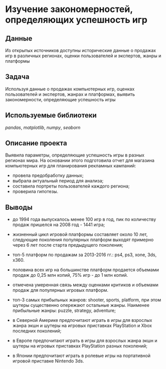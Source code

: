 # Изучение закономерностей, определяющих успешность игр

## Данные

Из открытых источников доступны исторические данные о продажах игр в различных регионах, оценки пользователей и экспертов, жанры и платформы

## Задача

Используя данные о продажах компьютерных игр, оценках пользователей и экспертов, жанрах и платформах, выявить закономерности, определяющие успешность игры

## Используемые библиотеки

*pandas*, *matplotlib*, *numpy*, *seaborn*

## Описание проекта

Выявила параметры, определяющие успешность игры в разных регионах мира. На основании этого подготовила отчет для магазина компьютерных игр для планирования рекламных кампаний: 

- провела предобработку данных; 
- выбрала актуальный период для анализа; 
- составила портреты пользователей каждого региона;
- проверила гипотезы.

## Выводы

- до 1994 года выпускалось менее 100 игр в год, пик по количеству продаж пришелся на 2008 год - 1441 игра;

- жизненный цикл игровой платформы составляет около 10 лет, следующие поколения популярных платформ выходят примерно через 6 лет после старта предыдущего поколения;

- топ-5 платформ по продажам за 2013-2016 гг.: ps4, ps3, xone, 3ds, x360. 

- половина всех игр на большинстве платформ продается объемами продаж до 0,25 млн копий, 75% игр - до 1 млн копий. 

- отмечена умеренная связь между оценками критиков и объемами продаж для популярных игровых платформ. 

- топ-3 самых прибыльных жанров: shooter, sports, platform, при этом шутеры существенно опережают остальные жанры. Наименее прибыльные жанры: puzzle, strategy, adventure;

- в Северной Америке предпочитают играть в игры для взрослых жанра экшн и шутеры на игровых приставках PlayStation и Xbox последних поколений;

- в Европе предпочитают играть в игры для взрослых жанра экшн и шутеры на игровых приставках PlayStation разных поколений;

- в Японии предпочитают играть в ролевые игры на портативной игровой приставке Nintendo 3ds.
  
  


